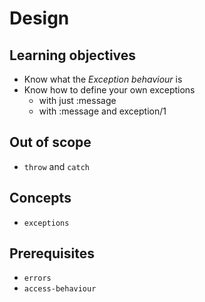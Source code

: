 # Design

## Learning objectives

- Know what the _Exception behaviour_ is
- Know how to define your own exceptions
  - with just :message
  - with :message and exception/1

## Out of scope

- `throw` and `catch`

## Concepts

- `exceptions`

## Prerequisites

- `errors`
- `access-behaviour`
